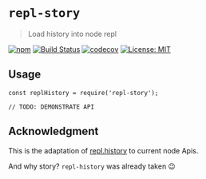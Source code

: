 # `repl-story`

> Load history into node repl

[![npm](https://img.shields.io/npm/v/repl-story.svg)](https://www.npmjs.com/package/repl-story)
[![Build Status](https://travis-ci.org/omni-tools/node-repl-story.svg?branch=master)](https://travis-ci.org/omni-tools/node-repl-story)
[![codecov](https://codecov.io/gh/omni-tools/node-repl-story/branch/master/graph/badge.svg)](https://codecov.io/gh/omni-tools/node-repl-story)
[![License: MIT](https://img.shields.io/badge/License-MIT-blue.svg)](https://opensource.org/licenses/MIT)


## Usage

```
const replHistory = require('repl-story');

// TODO: DEMONSTRATE API
```

## Acknowledgment

This is the adaptation of [repl.history](https://github.com/tmpvar/repl.history) to current node Apis.

And why story? `repl-history` was already taken :wink:
